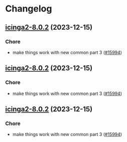 # Changelog



## [icinga2-8.0.2](https://github.com/truecharts/charts/compare/icinga2-7.0.3...icinga2-8.0.2) (2023-12-15)

### Chore

- make things work with new common part 3 ([#15994](https://github.com/truecharts/charts/issues/15994))
  
  


## [icinga2-8.0.2](https://github.com/truecharts/charts/compare/icinga2-7.0.3...icinga2-8.0.2) (2023-12-15)

### Chore

- make things work with new common part 3 ([#15994](https://github.com/truecharts/charts/issues/15994))
  
  


## [icinga2-8.0.2](https://github.com/truecharts/charts/compare/icinga2-7.0.3...icinga2-8.0.2) (2023-12-15)

### Chore

- make things work with new common part 3 ([#15994](https://github.com/truecharts/charts/issues/15994))
  
  